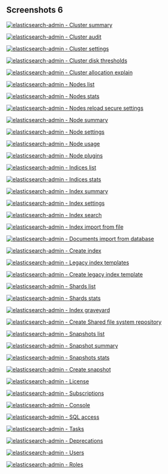 ## Screenshots 6

[![elasticsearch-admin - Cluster summary](https://raw.githubusercontent.com/stephanediondev/elasticsearch-admin/main/screenshots/6/resized/resized-cluster.png)](https://raw.githubusercontent.com/stephanediondev/elasticsearch-admin/main/screenshots/6/original/original-cluster.png)

[![elasticsearch-admin - Cluster audit](https://raw.githubusercontent.com/stephanediondev/elasticsearch-admin/main/screenshots/6/resized/resized-cluster-audit.png)](https://raw.githubusercontent.com/stephanediondev/elasticsearch-admin/main/screenshots/6/original/original-cluster-audit.png)

[![elasticsearch-admin - Cluster settings](https://raw.githubusercontent.com/stephanediondev/elasticsearch-admin/main/screenshots/6/resized/resized-cluster-settings.png)](https://raw.githubusercontent.com/stephanediondev/elasticsearch-admin/main/screenshots/6/original/original-cluster-settings.png)

[![elasticsearch-admin - Cluster disk thresholds](https://raw.githubusercontent.com/stephanediondev/elasticsearch-admin/main/screenshots/6/resized/resized-disk-thresholds.png)](https://raw.githubusercontent.com/stephanediondev/elasticsearch-admin/main/screenshots/6/original/original-disk-thresholds.png)

[![elasticsearch-admin - Cluster allocation explain](https://raw.githubusercontent.com/stephanediondev/elasticsearch-admin/main/screenshots/6/resized/resized-cluster-allocation-explain.png)](https://raw.githubusercontent.com/stephanediondev/elasticsearch-admin/main/screenshots/6/original/original-cluster-allocation-explain.png)

[![elasticsearch-admin - Nodes list](https://raw.githubusercontent.com/stephanediondev/elasticsearch-admin/main/screenshots/6/resized/resized-nodes.png)](https://raw.githubusercontent.com/stephanediondev/elasticsearch-admin/main/screenshots/6/original/original-nodes.png)

[![elasticsearch-admin - Nodes stats](https://raw.githubusercontent.com/stephanediondev/elasticsearch-admin/main/screenshots/6/resized/resized-nodes-stats.png)](https://raw.githubusercontent.com/stephanediondev/elasticsearch-admin/main/screenshots/6/original/original-nodes-stats.png)

[![elasticsearch-admin - Nodes reload secure settings](https://raw.githubusercontent.com/stephanediondev/elasticsearch-admin/main/screenshots/6/resized/resized-nodes-reload-secure-settings.png)](https://raw.githubusercontent.com/stephanediondev/elasticsearch-admin/main/screenshots/6/original/original-nodes-reload-secure-settings.png)

[![elasticsearch-admin - Node summary](https://raw.githubusercontent.com/stephanediondev/elasticsearch-admin/main/screenshots/6/resized/resized-node.png)](https://raw.githubusercontent.com/stephanediondev/elasticsearch-admin/main/screenshots/6/original/original-node.png)

[![elasticsearch-admin - Node settings](https://raw.githubusercontent.com/stephanediondev/elasticsearch-admin/main/screenshots/6/resized/resized-node-settings.png)](https://raw.githubusercontent.com/stephanediondev/elasticsearch-admin/main/screenshots/6/original/original-node-settings.png)

[![elasticsearch-admin - Node usage](https://raw.githubusercontent.com/stephanediondev/elasticsearch-admin/main/screenshots/6/resized/resized-node-usage.png)](https://raw.githubusercontent.com/stephanediondev/elasticsearch-admin/main/screenshots/6/original/original-node-usage.png)

[![elasticsearch-admin - Node plugins](https://raw.githubusercontent.com/stephanediondev/elasticsearch-admin/main/screenshots/6/resized/resized-node-plugins.png)](https://raw.githubusercontent.com/stephanediondev/elasticsearch-admin/main/screenshots/6/original/original-node-plugins.png)

[![elasticsearch-admin - Indices list](https://raw.githubusercontent.com/stephanediondev/elasticsearch-admin/main/screenshots/6/resized/resized-indices.png)](https://raw.githubusercontent.com/stephanediondev/elasticsearch-admin/main/screenshots/6/original/original-indices.png)

[![elasticsearch-admin - Indices stats](https://raw.githubusercontent.com/stephanediondev/elasticsearch-admin/main/screenshots/6/resized/resized-indices-stats.png)](https://raw.githubusercontent.com/stephanediondev/elasticsearch-admin/main/screenshots/6/original/original-indices-stats.png)

[![elasticsearch-admin - Index summary](https://raw.githubusercontent.com/stephanediondev/elasticsearch-admin/main/screenshots/6/resized/resized-index.png)](https://raw.githubusercontent.com/stephanediondev/elasticsearch-admin/main/screenshots/6/original/original-index.png)

[![elasticsearch-admin - Index settings](https://raw.githubusercontent.com/stephanediondev/elasticsearch-admin/main/screenshots/6/resized/resized-index-settings.png)](https://raw.githubusercontent.com/stephanediondev/elasticsearch-admin/main/screenshots/6/original/original-index-settings.png)

[![elasticsearch-admin - Index search](https://raw.githubusercontent.com/stephanediondev/elasticsearch-admin/main/screenshots/6/resized/resized-index-search.png)](https://raw.githubusercontent.com/stephanediondev/elasticsearch-admin/main/screenshots/6/original/original-index-search.png)

[![elasticsearch-admin - Index import from file](https://raw.githubusercontent.com/stephanediondev/elasticsearch-admin/main/screenshots/6/resized/resized-index-file-import.png)](https://raw.githubusercontent.com/stephanediondev/elasticsearch-admin/main/screenshots/6/original/original-index-file-import.png)

[![elasticsearch-admin - Documents import from database](https://raw.githubusercontent.com/stephanediondev/elasticsearch-admin/main/screenshots/6/resized/resized-index-database-import.png)](https://raw.githubusercontent.com/stephanediondev/elasticsearch-admin/main/screenshots/6/original/original-index-database-import.png)

[![elasticsearch-admin - Create index](https://raw.githubusercontent.com/stephanediondev/elasticsearch-admin/main/screenshots/6/resized/resized-index-create.png)](https://raw.githubusercontent.com/stephanediondev/elasticsearch-admin/main/screenshots/6/original/original-index-create.png)

[![elasticsearch-admin - Legacy index templates](https://raw.githubusercontent.com/stephanediondev/elasticsearch-admin/main/screenshots/6/resized/resized-index-templates-legacy.png)](https://raw.githubusercontent.com/stephanediondev/elasticsearch-admin/main/screenshots/6/original/original-index-templates-legacy.png)

[![elasticsearch-admin - Create legacy index template](https://raw.githubusercontent.com/stephanediondev/elasticsearch-admin/main/screenshots/6/resized/resized-index-template-create-legacy.png)](https://raw.githubusercontent.com/stephanediondev/elasticsearch-admin/main/screenshots/6/original/original-index-template-create-legacy.png)

[![elasticsearch-admin - Shards list](https://raw.githubusercontent.com/stephanediondev/elasticsearch-admin/main/screenshots/6/resized/resized-shards.png)](https://raw.githubusercontent.com/stephanediondev/elasticsearch-admin/main/screenshots/6/original/original-shards.png)

[![elasticsearch-admin - Shards stats](https://raw.githubusercontent.com/stephanediondev/elasticsearch-admin/main/screenshots/6/resized/resized-shards-stats.png)](https://raw.githubusercontent.com/stephanediondev/elasticsearch-admin/main/screenshots/6/original/original-shards-stats.png)

[![elasticsearch-admin - Index graveyard](https://raw.githubusercontent.com/stephanediondev/elasticsearch-admin/main/screenshots/6/resized/resized-index-graveyard.png)](https://raw.githubusercontent.com/stephanediondev/elasticsearch-admin/main/screenshots/6/original/original-index-graveyard.png)

[![elasticsearch-admin - Create Shared file system repository](https://raw.githubusercontent.com/stephanediondev/elasticsearch-admin/main/screenshots/6/resized/resized-repository-create-fs.png)](https://raw.githubusercontent.com/stephanediondev/elasticsearch-admin/main/screenshots/6/original/original-repository-create-fs.png)

[![elasticsearch-admin - Snapshots list](https://raw.githubusercontent.com/stephanediondev/elasticsearch-admin/main/screenshots/6/resized/resized-snapshots.png)](https://raw.githubusercontent.com/stephanediondev/elasticsearch-admin/main/screenshots/6/original/original-snapshots.png)

[![elasticsearch-admin - Snapshot summary](https://raw.githubusercontent.com/stephanediondev/elasticsearch-admin/main/screenshots/6/resized/resized-snapshot.png)](https://raw.githubusercontent.com/stephanediondev/elasticsearch-admin/main/screenshots/6/original/original-snapshot.png)

[![elasticsearch-admin - Snapshots stats](https://raw.githubusercontent.com/stephanediondev/elasticsearch-admin/main/screenshots/6/resized/resized-snapshots-stats.png)](https://raw.githubusercontent.com/stephanediondev/elasticsearch-admin/main/screenshots/6/original/original-snapshots-stats.png)

[![elasticsearch-admin - Create snapshot](https://raw.githubusercontent.com/stephanediondev/elasticsearch-admin/main/screenshots/6/resized/resized-snapshot-create.png)](https://raw.githubusercontent.com/stephanediondev/elasticsearch-admin/main/screenshots/6/original/original-snapshot-create.png)

[![elasticsearch-admin - License](https://raw.githubusercontent.com/stephanediondev/elasticsearch-admin/main/screenshots/6/resized/resized-license.png)](https://raw.githubusercontent.com/stephanediondev/elasticsearch-admin/main/screenshots/6/original/original-license.png)

[![elasticsearch-admin - Subscriptions](https://raw.githubusercontent.com/stephanediondev/elasticsearch-admin/main/screenshots/6/resized/resized-subscriptions.png)](https://raw.githubusercontent.com/stephanediondev/elasticsearch-admin/main/screenshots/6/original/original-subscriptions.png)

[![elasticsearch-admin - Console](https://raw.githubusercontent.com/stephanediondev/elasticsearch-admin/main/screenshots/6/resized/resized-console.png)](https://raw.githubusercontent.com/stephanediondev/elasticsearch-admin/main/screenshots/6/original/original-console.png)

[![elasticsearch-admin - SQL access](https://raw.githubusercontent.com/stephanediondev/elasticsearch-admin/main/screenshots/6/resized/resized-sql.png)](https://raw.githubusercontent.com/stephanediondev/elasticsearch-admin/main/screenshots/6/original/original-sql.png)

[![elasticsearch-admin - Tasks](https://raw.githubusercontent.com/stephanediondev/elasticsearch-admin/main/screenshots/6/resized/resized-tasks.png)](https://raw.githubusercontent.com/stephanediondev/elasticsearch-admin/main/screenshots/6/original/original-tasks.png)

[![elasticsearch-admin - Deprecations](https://raw.githubusercontent.com/stephanediondev/elasticsearch-admin/main/screenshots/6/resized/resized-deprecations.png)](https://raw.githubusercontent.com/stephanediondev/elasticsearch-admin/main/screenshots/6/original/original-deprecations.png)

[![elasticsearch-admin - Users](https://raw.githubusercontent.com/stephanediondev/elasticsearch-admin/main/screenshots/6/resized/resized-elasticsearch-users.png)](https://raw.githubusercontent.com/stephanediondev/elasticsearch-admin/main/screenshots/6/original/original-elasticsearch-users.png)

[![elasticsearch-admin - Roles](https://raw.githubusercontent.com/stephanediondev/elasticsearch-admin/main/screenshots/6/resized/resized-elasticsearch-roles.png)](https://raw.githubusercontent.com/stephanediondev/elasticsearch-admin/main/screenshots/6/original/original-elasticsearch-roles.png)

